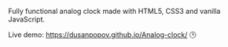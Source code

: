 Fully functional analog clock made with HTML5, CSS3 and vanilla JavaScript.

Live demo: https://dusanpopov.github.io/Analog-clock/ 🕒
